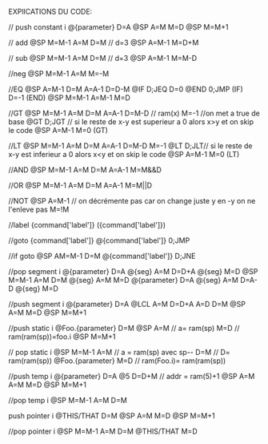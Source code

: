 EXPlICATIONS DU CODE:

// push constant i
@{parameter}
D=A 
@SP 
A=M 
M=D
@SP 
M=M+1

// add
@SP
M=M-1 
A=M
D=M // d=3
@SP
A=M-1
M=D+M

// sub
@SP
M=M-1 
A=M
D=M // d=3
@SP
A=M-1
M=M-D

//neg
@SP
M=M-1
A=M
M=-M

//EQ
@SP
A=M-1
D=M
A=A-1
D=D-M
@IF
D;JEQ
D=0
@END
0;JMP
(IF)
D=-1
(END)
@SP
M=M-1
A=M-1
M=D

//GT
@SP
M=M-1
A=M
D=M
A=A-1
D=M-D // ram(x)
M=-1  //on met a true de  base
@GT
D;JGT // si le reste de x-y est superieur a 0 alors x>y et on skip le code
@SP
A=M-1
M=0
(GT)

//LT
@SP
M=M-1
A=M
D=M
A=A-1
D=M-D
M=-1
@LT
D;JLT// si le reste de x-y est inferieur a 0 alors x<y et on skip le code
@SP
A=M-1
M=0
(LT)

//AND
@SP
M=M-1
A=M
D=M
A=A-1
M=M&&D

//OR
@SP
M=M-1
A=M
D=M
A=A-1
M=M||D

//NOT
@SP
A=M-1 // on décrémente pas car on change juste y en -y on ne l'enleve pas
M=!M

//label {command['label']}
({command['label']})


//goto {command['label']}
@{command['label']}
0;JMP

//if goto
@SP
AM=M-1
D=M
@{command['label']}
D;JNE


//pop segment i
@{parameter}
D=A 
@{seg}
        A=M
        D=D+A
        @{seg}
        M=D
        @SP
        M=M-1
        A=M
        D=M
        @{seg}
        A=M
        M=D
        @{parameter}
        D=A
        @{seg}
        A=M
        D=A-D
        @{seg}
        M=D

//push segment i
@{parameter}
D=A
@LCL
A=M
D=D+A
A=D
D=M
@SP
A=M
M=D
@SP
M=M+1


//push static i
@Foo.{parameter}
D=M
@SP
A=M // a= ram(sp)
M=D // ram(ram(sp))=foo.i
@SP
M=M+1

// pop static i
@SP
M=M-1
A=M // a = ram(sp) avec sp--
D=M  // D= ram(ram(sp))
@Foo.{parameter}
M=D // ram(Foo.i)= ram(ram(sp))



//push temp i
@{parameter}
D=A
@5
D=D+M // addr = ram(5)+1
@SP
A=M
A=M
M=D
@SP
M=M+1

//pop temp i
@SP
M=M-1
A=M
D=M

push pointer i
@THIS/THAT
D=M
@SP
A=M
M=D
@SP
M=M+1

//pop pointer i
@SP
M=M-1
A=M
D=M
@THIS/THAT
M=D
